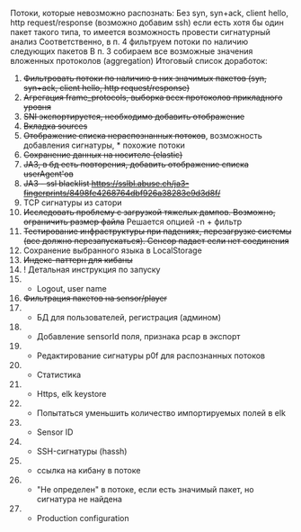 Потоки, которые невозможно распознать:
Без syn, syn+ack, client hello, http request/response (возможно добавим ssh) 
если есть хотя бы один пакет такого типа, то имеется возможность провести сигнатурный анализ
Соответственно, в п. 4 фильтруем потоки по наличию следующих пакетов
В п. 3 собираем все возможные значения вложенных протоколов (aggregation)
Итоговый список доработок:
1) ~~Фильтровать потоки по наличию в них значимых пакетов (syn, syn+ack, client hello, http request/response)~~
2) ~~Агрегация frame_protocols, выборка всех протоколов прикладного уровня~~
3) ~~SNI экспортируется, необходимо добавить отображение~~
4) ~~Вкладка sources~~
5) ~~Отображение списка нераспознанных потоков~~, возможность добавления сигнатуры, * похожие потоки
6) ~~Сохранение данных на носителе (elastic)~~
7) ~~JA3, в бд есть повторения, добавить отображение списка userAgent'ов~~
8) ~~JA3 - ssl blacklist https://sslbl.abuse.ch/ja3-fingerprints/8498fe4268764dbf926a38283e9d3d8f/~~
9) TCP сигнатуры из сатори
10) ~~Исследовать проблему с загрузкой тяжелых дампов. Возможно, ограничить размер файла~~ Решается опцией -n + фильтр
11) ~~Тестирование инфраструктуры при падениях, перезагрузке системы (все должно перезапускаться).
 Сенсор падает если нет соединения~~
12) Сохранение выбранного языка в LocalStorage
13) ~~Индекс-паттерн для кибаны~~
14) ! Детальная инструкция по запуску
15) * Logout, user name 
15) ~~Фильтрация пакетов на sensor/player~~
15) * БД для пользователей, регистрация (админом)
16) * Добавление sensorId поля, признака pcap в экспорт
17) * Редактирование сигнатуры p0f для распознанных потоков
18) * Статистика 
19) * Https, elk keystore
20) * Попытаться уменьшить количество импортируемых полей в elk
21) * Sensor ID
22) * SSH-сигнатуры (hassh)
23) * ссылка на кибану в потоке
24) * "Не определен" в потоке, если есть значимый пакет, но сигнатура не найдена
25) * Production configuration
